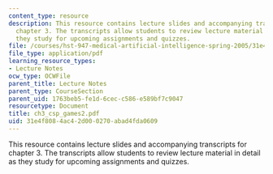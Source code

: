 ```yaml
---
content_type: resource
description: This resource contains lecture slides and accompanying transcripts for
  chapter 3. The transcripts allow students to review lecture material in detail as
  they study for upcoming assignments and quizzes.
file: /courses/hst-947-medical-artificial-intelligence-spring-2005/31e4f8084ac42d000270abad4fda0609_ch3_csp_games2.pdf
file_type: application/pdf
learning_resource_types:
- Lecture Notes
ocw_type: OCWFile
parent_title: Lecture Notes
parent_type: CourseSection
parent_uid: 1763beb5-fe1d-6cec-c586-e589bf7c9047
resourcetype: Document
title: ch3_csp_games2.pdf
uid: 31e4f808-4ac4-2d00-0270-abad4fda0609
---
```

This resource contains lecture slides and accompanying transcripts for chapter 3. The transcripts allow students to review lecture material in detail as they study for upcoming assignments and quizzes.

